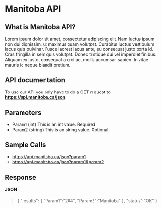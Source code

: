 # Manitoba API

## What is Manitoba API?
Lorem ipsum dolor sit amet, consectetur adipiscing elit. Nam luctus ipsum non dui dignissim, ut maximus quam volutpat. Curabitur luctus vestibulum lacus quis pulvinar. Fusce laoreet lacus ante, eu consequat justo porta id. Cras fringilla in sem quis volutpat. Donec tristique dui vel imperdiet finibus. Aliquam ex justo, consequat a orci ac, mollis accumsan sapien. In vitae mauris id neque blandit pretium.

## API documentation
To use our API you only have to do a GET request to  **https://api.manitoba.ca/json**.

## Parameters
- Param1 (int) This is an int value. Required
- Param2 (string) This is an string value. Optional

## Sample Calls
- https://api.manitoba.ca/json?param1
- https://api.manitoba.ca/json?param1&param2

## Response
#### JSON
> {
      "results":
      {
        "Param1":"204",
        "Param2":"Manitoba"
      },
       "status":"OK"
    }


